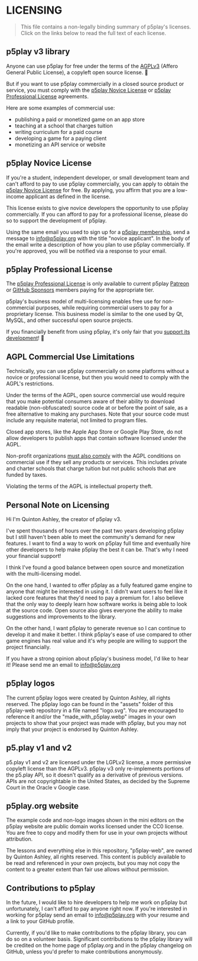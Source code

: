 # LICENSING

> This file contains a non-legally binding summary of p5play's licenses. Click on the links below to read the full text of each license.

## p5play v3 library

Anyone can use p5play for free under the terms of the [AGPLv3][] (Affero General Public License), a copyleft open source license. 🎉

But if you want to use p5play commercially in a closed source product or service, you must comply with the [p5play Novice License][] or [p5play Professional License][] agreements.

Here are some examples of commercial use:

- publishing a paid or monetized game on an app store
- teaching at a school that charges tuition
- writing curriculum for a paid course
- developing a game for a paying client
- monetizing an API service or website

## p5play Novice License

If you're a student, independent developer, or small development team and can't afford to pay to use p5play commercially, you can apply to obtain the [p5play Novice License][] for free. By applying, you affirm that you are a low-income applicant as defined in the license.

This license exists to give novice developers the opportunity to use p5play commercially. If you can afford to pay for a professional license, please do so to support the development of p5play.

Using the same email you used to sign up for a [p5play membership](https://p5play.org/pro/), send a message to info@p5play.org with the title "novice applicant". In the body of the email write a description of how you plan to use p5play commercially. If you're approved, you will be notified via a response to your email.

## p5play Professional License

The [p5play Professional License][] is only available to current p5play [Patreon][] or [GitHub Sponsors][] members paying for the appropriate tier.

p5play's business model of multi-licensing enables free use for non-commercial purposes, while requiring commercial users to pay for a proprietary license. This business model is similar to the one used by Qt, MySQL, and other successful open source projects.

If you financially benefit from using p5play, it's only fair that you [support its development][]! 🤝

## AGPL Commercial Use Limitations

Technically, you can use p5play commercially on some platforms without a novice or professional license, but then you would need to comply with the AGPL's restrictions.

Under the terms of the AGPL, open source commercial use would require that you make potential consumers aware of their ability to download readable (non-obfuscated) source code at or before the point of sale, as a free alternative to making any purchases. Note that your source code must include any requisite material, not limited to program files.

Closed app stores, like the Apple App Store or Google Play Store, do not allow developers to publish apps that contain software licensed under the AGPL.

Non-profit organizations [must also comply][] with the AGPL conditions on commercial use if they sell any products or services. This includes private and charter schools that charge tuition but not public schools that are funded by taxes.

Violating the terms of the AGPL is intellectual property theft.

## Personal Note on Licensing

Hi I'm Quinton Ashley, the creator of p5play v3.

I've spent thousands of hours over the past two years developing p5play but I still haven't been able to meet the community's demand for new features. I want to find a way to work on p5play full time and eventually hire other developers to help make p5play the best it can be. That's why I need your financial support!

I think I've found a good balance between open source and monetization with the multi-licensing model.

On the one hand, I wanted to offer p5play as a fully featured game engine to anyone that might be interested in using it. I didn't want users to feel like it lacked core features that they'd need to pay a premium for. I also believe that the only way to deeply learn how software works is being able to look at the source code. Open source also gives everyone the ability to make suggestions and improvements to the library.

On the other hand, I want p5play to generate revenue so I can continue to develop it and make it better. I think p5play's ease of use compared to other game engines has real value and it's why people are willing to support the project financially.

If you have a strong opinion about p5play's business model, I'd like to hear it! Please send me an email to info@p5play.org

## p5play logos

The current p5play logos were created by Quinton Ashley, all rights reserved. The p5play logo can be found in the "assets" folder of this p5play-web repository in a file named "logo.svg". You are encouraged to reference it and/or the "made_with_p5play.webp" images in your own projects to show that your project was made with p5play, but you may not imply that your project is endorsed by Quinton Ashley.

## p5.play v1 and v2

p5.play v1 and v2 are licensed under the LGPLv2 license, a more permissive copyleft license than the AGPLv3. p5play v3 only re-implements portions of the p5.play API, so it doesn't qualify as a derivative of previous versions. APIs are not copyrightable in the United States, as decided by the Supreme Court in the Oracle v Google case.

## p5play.org website

The example code and non-logo images shown in the mini editors on the p5play website are public domain works licensed under the CC0 license. You are free to copy and modify them for use in your own projects without attribution.

The lessons and everything else in this repository, "p5play-web", are owned by Quinton Ashley, all rights reserved. This content is publicly available to be read and referenced in your own projects, but you may not copy the content to a greater extent than fair use allows without permission.

## Contributions to p5play

In the future, I would like to hire developers to help me work on p5play but unfortunately, I can't afford to pay anyone right now. If you're interested in working for p5play send an email to info@p5play.org with your resume and a link to your GitHub profile.

Currently, if you'd like to make contributions to the p5play library, you can do so on a volunteer basis. Significant contributions to the p5play library will be credited on the home page of p5play.org and in the p5play changelog on GitHub, unless you'd prefer to make contributions anonymously.

[AGPLv3]: https://github.com/quinton-ashley/p5play/blob/main/LICENSE.md
[p5play Professional License]: https://github.com/quinton-ashley/p5play-web/blob/main/pro/LICENSE.md
[p5play Novice License]: https://github.com/quinton-ashley/p5play-novice/blob/main/LICENSE.md
[Patreon]: https://www.patreon.com/p5play
[GitHub Sponsors]: https://github.com/sponsors/quinton-ashley
[support its development]: https://www.patreon.com/p5play
[must also comply]: https://www.beavandenberk.com/ip/copyright-tm/nonprofits-and-the-fair-use-defense/
